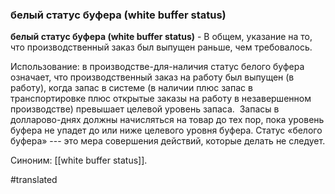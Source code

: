 ### белый статус буфера (white buffer status)

**белый статус буфера (white buffer status)** - В общем, указание на то, что производственный заказ был выпущен раньше, чем требовалось.

Использование: в производстве-для-наличия статус белого буфера означает, что производственный заказ на работу был выпущен (в работу), когда запас в системе (в наличии плюс запас в транспортировке плюс открытые заказы на работу в незавершенном производстве) превышает целевой уровень запаса.  Запасы в долларово-днях должны начисляться на товар до тех пор, пока уровень буфера не упадет до или ниже целевого уровня буфера. Статус «белого буфера» --- это мера совершения действий, которые делать не следует.

Синоним: [[white buffer status]].

#translated
